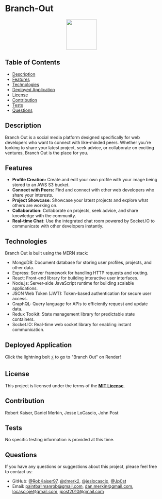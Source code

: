 # Branch-Out

<div align="center">
  <img src="https://img.shields.io/badge/License-MIT-yellow.svg" width="100">
</div>

## Table of Contents

- [Description](#description)
- [Features](#features)
- [Technologies](#technologies)
- [Deployed Application](#deployed-application)
- [License](#license)
- [Contribution](#contribution)
- [Tests](#tests)
- [Questions](#questions)

## Description

Branch Out is a social media platform designed specifically for web developers who want to connect with like-minded peers. Whether you're looking to share your latest project, seek advice, or collaborate on exciting ventures, Branch Out is the place for you.

## Features

- **Profile Creation:** Create and edit your own profile with your image being stored to an AWS S3 bucket.
- **Connect with Peers:** Find and connect with other web developers who share your interests.
- **Project Showcase:** Showcase your latest projects and explore what others are working on.
- **Collaboration:** Collaborate on projects, seek advice, and share knowledge with the community.
- **Real-time Chat:** Use the integrated chat room powered by Socket.IO to communicate with other developers instantly.

## Technologies

Branch Out is built using the MERN stack:

- MongoDB: Document database for storing user profiles, projects, and other data.
- Express: Server framework for handling HTTP requests and routing.
- React: Front-end library for building interactive user interfaces.
- Node.js: Server-side JavaScript runtime for building scalable applications.
- JSON Web Token (JWT): Token-based authentication for secure user access.
- GraphQL: Query language for APIs to efficiently request and update data.
- Redux Toolkit: State management library for predictable state containers.
- Socket.IO: Real-time web socket library for enabling instant communication.

## Deployed Application

Click the lightning bolt
[⚡](https://branch-out-web-service.onrender.com/) to go to "Branch Out" on Render!

## License

This project is licensed under the terms of the **[MIT License](https://opensource.org/licenses/MIT)**.

## Contribution

Robert Kaiser, Daniel Merkin, Jesse LoCascio, John Post

## Tests

No specific testing information is provided at this time.

## Questions

If you have any questions or suggestions about this project, please feel free to
contact us:

- GitHub: [@RobKaiser97](http://github.com/RobKaiser97),
  [@dmerk2](http://github.com/dmerk2),
  [@jeslocascio](http://github.com/jeslocascio),
  [@Jp0st](http://github.com/Jp0st)
- Email: paintballmanrob@gmail.com, dan.merkin@gmail.com, locascioje@gmail.com,
  jpost2010@gmail.com
